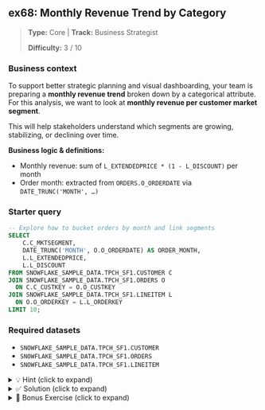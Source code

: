 ## ex68: Monthly Revenue Trend by Category

> **Type:** Core | **Track:** Business Strategist  
>
> **Difficulty:** 3 / 10

### Business context
To support better strategic planning and visual dashboarding, your team is preparing a **monthly revenue trend** broken down by a categorical attribute. For this analysis, we want to look at **monthly revenue per customer market segment**.

This will help stakeholders understand which segments are growing, stabilizing, or declining over time.

**Business logic & definitions:**
* Monthly revenue: sum of `L_EXTENDEDPRICE * (1 - L_DISCOUNT)` per month
* Order month: extracted from `ORDERS.O_ORDERDATE` via `DATE_TRUNC('MONTH', …)`

### Starter query
```sql
-- Explore how to bucket orders by month and link segments
SELECT
    C.C_MKTSEGMENT,
    DATE_TRUNC('MONTH', O.O_ORDERDATE) AS ORDER_MONTH,
    L.L_EXTENDEDPRICE,
    L.L_DISCOUNT
FROM SNOWFLAKE_SAMPLE_DATA.TPCH_SF1.CUSTOMER C
JOIN SNOWFLAKE_SAMPLE_DATA.TPCH_SF1.ORDERS O
  ON C.C_CUSTKEY = O.O_CUSTKEY
JOIN SNOWFLAKE_SAMPLE_DATA.TPCH_SF1.LINEITEM L
  ON O.O_ORDERKEY = L.L_ORDERKEY
LIMIT 10;
```

### Required datasets

* `SNOWFLAKE_SAMPLE_DATA.TPCH_SF1.CUSTOMER`
* `SNOWFLAKE_SAMPLE_DATA.TPCH_SF1.ORDERS`
* `SNOWFLAKE_SAMPLE_DATA.TPCH_SF1.LINEITEM`

<details>
<summary>💡 Hint (click to expand)</summary>

#### How to think about it

1. Extract the **month** from each order date using `DATE_TRUNC('MONTH', O_ORDERDATE)`
2. Join `CUSTOMER → ORDERS → LINEITEM`
3. Group by both **month** and **market segment**
4. Calculate revenue per group using `SUM(L_EXTENDEDPRICE * (1 - L_DISCOUNT))`

This will give a clean time series suitable for line or bar chart visualizations.

#### Helpful SQL concepts

`JOIN`, `DATE_TRUNC`, `GROUP BY`, `SUM`

```sql
SELECT group1, group2, SUM(expr)
FROM …
GROUP BY group1, group2;
```

</details>

<details>
<summary>✅ Solution (click to expand)</summary>

#### Working query

```sql
SELECT
    C.C_MKTSEGMENT AS SEGMENT,
    DATE_TRUNC('MONTH', O.O_ORDERDATE) AS ORDER_MONTH,
    SUM(L.L_EXTENDEDPRICE * (1 - L.L_DISCOUNT)) AS MONTHLY_REVENUE
FROM SNOWFLAKE_SAMPLE_DATA.TPCH_SF1.CUSTOMER C
JOIN SNOWFLAKE_SAMPLE_DATA.TPCH_SF1.ORDERS O
  ON C.C_CUSTKEY = O.O_CUSTKEY
JOIN SNOWFLAKE_SAMPLE_DATA.TPCH_SF1.LINEITEM L
  ON O.O_ORDERKEY = L.L_ORDERKEY
GROUP BY
    C.C_MKTSEGMENT,
    DATE_TRUNC('MONTH', O.O_ORDERDATE)
ORDER BY
    ORDER_MONTH,
    SEGMENT;
```

#### Why this works

The query joins the relevant tables, buckets order dates by month, and aggregates revenue at the intersection of segment and time. This gives a clean 2D view — perfect for a time series breakdown per group.

#### Business answer

This output shows how each customer segment contributes to monthly revenue trends — a key input for strategic planning and budgeting.

#### Take-aways

* Time bucketing with `DATE_TRUNC()` is essential for temporal trend analysis.
* Combining time with segment/grouping gives a flexible structure for visualization.
* Sorting both by date and group enhances readability.
* This pattern generalizes to any other categorical grouping (e.g., supplier region, product size).

</details>

<details>
<summary>🎁 Bonus Exercise (click to expand)</summary>

Can you extend this query to calculate the **month-over-month % change** in revenue for each segment?

Hint: Use a window function like `LAG()` and compare current vs previous month's revenue.

</details>
